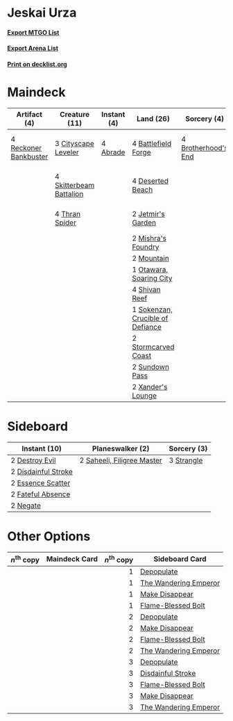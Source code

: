 # Jeskai Urza

#### [Export MTGO List](../collection/Jeskai%20Urza/Jeskai%20Urza.txt)
#### [Export Arena List](../collection/Jeskai%20Urza/Jeskai%20Urza_arena.txt)
#### [Print on decklist.org](http://decklist.org/?deckmain=4%09Abrade%0A4%09Battlefield%20Forge%0A4%09Brotherhood's%20End%0A3%09Cityscape%20Leveler%0A4%09Deserted%20Beach%0A4%09Fable%20of%20the%20Mirror-Breaker%0A2%09Jetmir's%20Garden%0A2%09Mishra's%20Foundry%0A2%09Mountain%0A1%09Otawara,%20Soaring%20City%0A4%09Reckoner%20Bankbuster%0A4%09Shivan%20Reef%0A4%09Skitterbeam%20Battalion%0A1%09Sokenzan,%20Crucible%20of%20Defiance%0A2%09Stormcarved%20Coast%0A2%09Sundown%20Pass%0A4%09The%20Mightstone%20and%20Weakstone%0A4%09Thran%20Spider%0A3%09Urza,%20Lord%20Protector%0A2%09Xander's%20Lounge&deckside=2%09Destroy%20Evil%0A2%09Disdainful%20Stroke%0A2%09Essence%20Scatter%0A2%09Fateful%20Absence%0A2%09Negate%0A2%09Saheeli,%20Filigree%20Master%0A3%09Strangle)
# Maindeck

|                                          Artifact (4)                                          |                                          Creature (11)                                           |                                    Instant (4)                                    |                                                 Land (26)                                                 |                                         Sorcery (4)                                          |         Unknown (11)         |
|------------------------------------------------------------------------------------------------|--------------------------------------------------------------------------------------------------|-----------------------------------------------------------------------------------|-----------------------------------------------------------------------------------------------------------|----------------------------------------------------------------------------------------------|------------------------------|
|4 [Reckoner Bankbuster](http://gatherer.wizards.com/Pages/Card/Details.aspx?multiverseid=548568)|3 [Cityscape Leveler](http://gatherer.wizards.com/Pages/Card/Details.aspx?multiverseid=583814)    |4 [Abrade](http://gatherer.wizards.com/Pages/Card/Details.aspx?multiverseid=430772)|4 [Battlefield Forge](http://gatherer.wizards.com/Pages/Card/Details.aspx?multiverseid=129479)             |4 [Brotherhood's End](http://gatherer.wizards.com/Pages/Card/Details.aspx?multiverseid=583713)|4 Fable of the Mirror-Breaker |
|                                                                                                |4 [Skitterbeam Battalion](http://gatherer.wizards.com/Pages/Card/Details.aspx?multiverseid=583749)|                                                                                   |4 [Deserted Beach](http://gatherer.wizards.com/Pages/Card/Details.aspx?multiverseid=535058)                |                                                                                              |4 The Mightstone and Weakstone|
|                                                                                                |4 [Thran Spider](http://gatherer.wizards.com/Pages/Card/Details.aspx?multiverseid=583834)         |                                                                                   |2 [Jetmir's Garden](http://gatherer.wizards.com/Pages/Card/Details.aspx?multiverseid=555451)               |                                                                                              |3 Urza, Lord Protector        |
|                                                                                                |                                                                                                  |                                                                                   |2 [Mishra's Foundry](http://gatherer.wizards.com/Pages/Card/Details.aspx?multiverseid=583844)              |                                                                                              |                              |
|                                                                                                |                                                                                                  |                                                                                   |2 [Mountain](http://gatherer.wizards.com/Pages/Card/Details.aspx?multiverseid=439859)                      |                                                                                              |                              |
|                                                                                                |                                                                                                  |                                                                                   |1 [Otawara, Soaring City](http://gatherer.wizards.com/Pages/Card/Details.aspx?multiverseid=548584)         |                                                                                              |                              |
|                                                                                                |                                                                                                  |                                                                                   |4 [Shivan Reef](http://gatherer.wizards.com/Pages/Card/Details.aspx?multiverseid=129731)                   |                                                                                              |                              |
|                                                                                                |                                                                                                  |                                                                                   |1 [Sokenzan, Crucible of Defiance](http://gatherer.wizards.com/Pages/Card/Details.aspx?multiverseid=548589)|                                                                                              |                              |
|                                                                                                |                                                                                                  |                                                                                   |2 [Stormcarved Coast](http://gatherer.wizards.com/Pages/Card/Details.aspx?multiverseid=541141)             |                                                                                              |                              |
|                                                                                                |                                                                                                  |                                                                                   |2 [Sundown Pass](http://gatherer.wizards.com/Pages/Card/Details.aspx?multiverseid=541142)                  |                                                                                              |                              |
|                                                                                                |                                                                                                  |                                                                                   |2 [Xander's Lounge](http://gatherer.wizards.com/Pages/Card/Details.aspx?multiverseid=555461)               |                                                                                              |                              |


# Sideboard

|                                         Instant (10)                                         |                                          Planeswalker (2)                                           |                                     Sorcery (3)                                     |
|----------------------------------------------------------------------------------------------|-----------------------------------------------------------------------------------------------------|-------------------------------------------------------------------------------------|
|2 [Destroy Evil](http://gatherer.wizards.com/Pages/Card/Details.aspx?multiverseid=574497)     |2 [Saheeli, Filigree Master](http://gatherer.wizards.com/Pages/Card/Details.aspx?multiverseid=583801)|3 [Strangle](http://gatherer.wizards.com/Pages/Card/Details.aspx?multiverseid=555326)|
|2 [Disdainful Stroke](http://gatherer.wizards.com/Pages/Card/Details.aspx?multiverseid=420705)|                                                                                                     |                                                                                     |
|2 [Essence Scatter](http://gatherer.wizards.com/Pages/Card/Details.aspx?multiverseid=426754)  |                                                                                                     |                                                                                     |
|2 [Fateful Absence](http://gatherer.wizards.com/Pages/Card/Details.aspx?multiverseid=534774)  |                                                                                                     |                                                                                     |
|2 [Negate](http://gatherer.wizards.com/Pages/Card/Details.aspx?multiverseid=423707)           |                                                                                                     |                                                                                     |


# Other Options

|*n*<sup>th</sup> copy|Maindeck Card|*n*<sup>th</sup> copy|                                         Sideboard Card                                         |
|---------------------|-------------|--------------------:|------------------------------------------------------------------------------------------------|
|                     |             |                    1|[Depopulate](http://gatherer.wizards.com/Pages/Card/Details.aspx?multiverseid=555211)           |
|                     |             |                    1|[The Wandering Emperor](http://gatherer.wizards.com/Pages/Card/Details.aspx?multiverseid=548337)|
|                     |             |                    1|[Make Disappear](http://gatherer.wizards.com/Pages/Card/Details.aspx?multiverseid=555250)       |
|                     |             |                    1|[Flame-Blessed Bolt](http://gatherer.wizards.com/Pages/Card/Details.aspx?multiverseid=541014)   |
|                     |             |                    2|[Depopulate](http://gatherer.wizards.com/Pages/Card/Details.aspx?multiverseid=555211)           |
|                     |             |                    2|[Make Disappear](http://gatherer.wizards.com/Pages/Card/Details.aspx?multiverseid=555250)       |
|                     |             |                    2|[Flame-Blessed Bolt](http://gatherer.wizards.com/Pages/Card/Details.aspx?multiverseid=541014)   |
|                     |             |                    2|[The Wandering Emperor](http://gatherer.wizards.com/Pages/Card/Details.aspx?multiverseid=548337)|
|                     |             |                    3|[Depopulate](http://gatherer.wizards.com/Pages/Card/Details.aspx?multiverseid=555211)           |
|                     |             |                    3|[Disdainful Stroke](http://gatherer.wizards.com/Pages/Card/Details.aspx?multiverseid=420705)    |
|                     |             |                    3|[Flame-Blessed Bolt](http://gatherer.wizards.com/Pages/Card/Details.aspx?multiverseid=541014)   |
|                     |             |                    3|[Make Disappear](http://gatherer.wizards.com/Pages/Card/Details.aspx?multiverseid=555250)       |
|                     |             |                    3|[The Wandering Emperor](http://gatherer.wizards.com/Pages/Card/Details.aspx?multiverseid=548337)|

